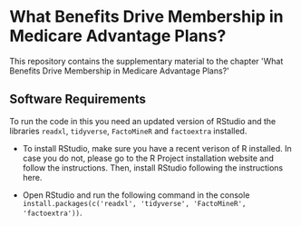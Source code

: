 # What Benefits Drive Membership in Medicare Advantage Plans?

This repository contains the supplementary material to the chapter 'What Benefits Drive Membership in Medicare Advantage Plans?' 

## Software Requirements

To run the code in this you need an updated version of RStudio and the libraries ```readxl```, ```tidyverse```, ```FactoMineR``` and ```factoextra``` installed. 

- To install RStudio, make sure you have a recent verison of R installed. In case you do not, please go to the R Project installation website and follow the instructions. Then, install RStudio following the instructions here.

- Open RStudio and run the following command in the console ```install.packages(c('readxl', 'tidyverse', 'FactoMineR', 'factoextra'))```.
